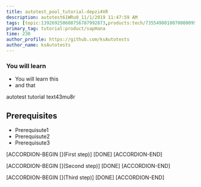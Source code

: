 ```yaml
---
title: autotest_pool_tutorial-depzi4VR
description: autotest61WRu0_11/1/2019 11:47:59 AM
tags: [topic:139269250608756787992873,products:tech/73554900100700000996,tutorial:experience/advanced]
primary_tag: tutorial:product/sapHana
time: 230
author_profile: https://github.com/ksAutotests
author_name: ksAutotests
---
```

### You will learn
- You will learn this
- and that

autotest tutorial text43mu8r

## Prerequisites
- Prerequisute1
- Prerequisute2
- Prerequisute3

[ACCORDION-BEGIN [](First step)]
[DONE]
[ACCORDION-END]

[ACCORDION-BEGIN [](Second step)]
[DONE]
[ACCORDION-END]

[ACCORDION-BEGIN [](Third step)]
[DONE]
[ACCORDION-END]

